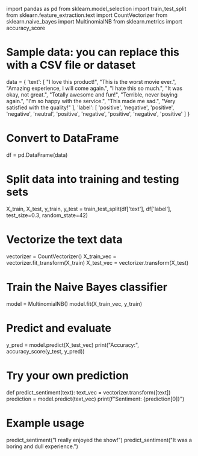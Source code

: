 import pandas as pd
from sklearn.model_selection import train_test_split
from sklearn.feature_extraction.text import CountVectorizer
from sklearn.naive_bayes import MultinomialNB
from sklearn.metrics import accuracy_score

# Sample data: you can replace this with a CSV file or dataset
data = {
    'text': [
        "I love this product!",
        "This is the worst movie ever.",
        "Amazing experience, I will come again.",
        "I hate this so much.",
        "It was okay, not great.",
        "Totally awesome and fun!",
        "Terrible, never buying again.",
        "I'm so happy with the service.",
        "This made me sad.",
        "Very satisfied with the quality!"
    ],
    'label': [
        'positive',
        'negative',
        'positive',
        'negative',
        'neutral',
        'positive',
        'negative',
        'positive',
        'negative',
        'positive'
    ]
}

# Convert to DataFrame
df = pd.DataFrame(data)

# Split data into training and testing sets
X_train, X_test, y_train, y_test = train_test_split(df['text'], df['label'], test_size=0.3, random_state=42)

# Vectorize the text data
vectorizer = CountVectorizer()
X_train_vec = vectorizer.fit_transform(X_train)
X_test_vec = vectorizer.transform(X_test)

# Train the Naive Bayes classifier
model = MultinomialNB()
model.fit(X_train_vec, y_train)

# Predict and evaluate
y_pred = model.predict(X_test_vec)
print("Accuracy:", accuracy_score(y_test, y_pred))

# Try your own prediction
def predict_sentiment(text):
    text_vec = vectorizer.transform([text])
    prediction = model.predict(text_vec)
    print(f"Sentiment: {prediction[0]}")

# Example usage
predict_sentiment("I really enjoyed the show!")
predict_sentiment("It was a boring and dull experience.")

